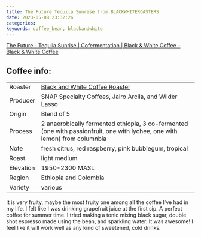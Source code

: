 ```yaml
---
title: The Future Tequila Sunrise from BLACKWHITEROASTERS
date: 2023-05-08 23:32:26
categories: 
keywords: coffee_bean, blackandwhite
---
```

[The Future - Tequila Sunrise | Cofermentation | Black & White Coffee – Black & White Coffee](https://www.blackwhiteroasters.com/products/r-the-future-tequila-sunrise)
## Coffee info:
|           |                                                                                                                            |
| --------- | -------------------------------------------------------------------------------------------------------------------------- |
| Roaster   | [Black and White Coffee Roaster](https://www.blackwhiteroasters.com/)                                                      |
| Producer  | SNAP Specialty Coffees, Jairo Arcila, and Wilder Lasso                                                                     |
| Origin    | Blend of 5                                                                                                                 |
| Process   | 2 anaerobically fermented ethiopia, 3 co-fermented (one with passionfruit, one with lychee, one with lemon) from columnbia |
| Note      | fresh citrus, red raspberry, pink bubblegum, tropical                                                                      |
| Roast     | light medium                                                                                                               |
| Elevation | 1950-2300 MASL                                                                                                             |
| Region    | Ethiopia and Colombia                                                                                                      |
| Variety   | various                                                                                                                    |


It is very fruity, maybe the most fruity one among all the coffee I've had in my life. I felt like I was drinking grapefruit juice at the first sip. A perfect coffee for summer time. I tried making a tonic mixing black sugar, double shot espresso made using the bean, and sparkling water. It was awesome! I feel like it will work well as any kind of sweetened, cold drinks.